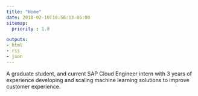 ```yaml
---
title: "Home"
date: 2018-02-10T18:56:13-05:00
sitemap:
  priority : 1.0

outputs:
- html
- rss
- json
---
```

A graduate student, and current SAP Cloud Engineer intern with 3 years of experience developing and scaling machine learning solutions to improve customer experience.